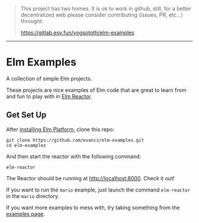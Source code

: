 > This project has two homes.
> It is ok to work in github, still, for a better decentralized web
> please consider contributing (issues, PR, etc...) throught:
>
> https://gitlab.esy.fun/yogsototh/elm-examples

---


# Elm Examples

A collection of simple Elm projects.

These projects are nice examples of Elm code that are great to learn from and
fun to play with in [Elm Reactor][reactor].

[reactor]: https://github.com/elm-lang/elm-reactor

## Get Set Up

After [installing Elm Platform](http://elm-lang.org/Install.elm), clone this
repo:

```shell
git clone https://github.com/evancz/elm-examples.git
cd elm-examples
```

And then start the reactor with the following command:

```shell
elm-reactor
```

The Reactor should be running at [http://localhost:8000][localhost].
Check it out!

[localhost]: http://localhost:8000

If you want to run the `mario` example, just launch the command `elm-reactor` in the `mario` directory.

If you want more examples to mess with, try taking something from the
[examples page](http://elm-lang.org/Examples.elm).
